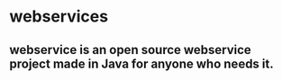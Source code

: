 # webservices

## webservice is an open source webservice project made in Java for anyone who needs it.
